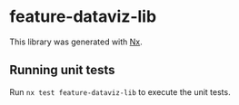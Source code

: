 # feature-dataviz-lib

This library was generated with [Nx](https://nx.dev).

## Running unit tests

Run `nx test feature-dataviz-lib` to execute the unit tests.
